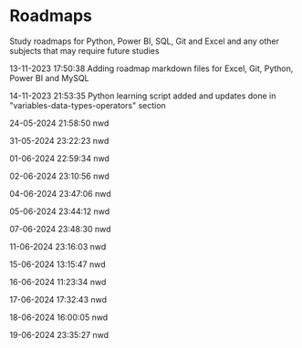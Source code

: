 # Roadmaps
Study roadmaps for Python, Power BI, SQL, Git and Excel and any other subjects that may require future studies

13-11-2023 17:50:38 Adding roadmap markdown files for Excel, Git, Python, Power BI and MySQL

14-11-2023 21:53:35 Python learning script added and updates done in "variables-data-types-operators" section

24-05-2024 21:58:50 nwd

31-05-2024 23:22:23 nwd

01-06-2024 22:59:34 nwd

02-06-2024 23:10:56 nwd

04-06-2024 23:47:06 nwd

05-06-2024 23:44:12 nwd

07-06-2024 23:48:30 nwd

11-06-2024 23:16:03 nwd

15-06-2024 13:15:47 nwd

16-06-2024 11:23:34 nwd

17-06-2024 17:32:43 nwd

18-06-2024 16:00:05 nwd

19-06-2024 23:35:27 nwd